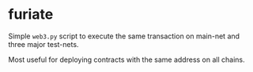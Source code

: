 # furiate

Simple `web3.py` script to execute the same transaction on main-net
and three major test-nets.

Most useful for deploying contracts with the same address on all chains.
